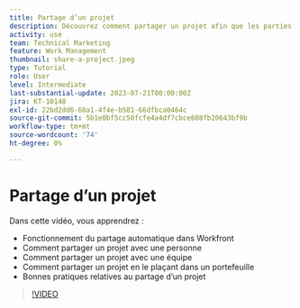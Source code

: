 ```yaml
---
title: Partage d’un projet
description: Découvrez comment partager un projet afin que les parties prenantes et les autres personnes intéressées par le projet puissent avoir une visibilité sur le travail effectué à l’aide de [!DNL  Workfront].
activity: use
team: Technical Marketing
feature: Work Management
thumbnail: share-a-project.jpeg
type: Tutorial
role: User
level: Intermediate
last-substantial-update: 2023-07-21T00:00:00Z
jira: KT-10148
exl-id: 22bd2dd6-68a1-4f4e-b581-66dfbca0464c
source-git-commit: 5b1e0bf5cc50fcfe4a4df7cbce608fb20643bf9b
workflow-type: tm+mt
source-wordcount: '74'
ht-degree: 0%

---
```


# Partage d’un projet

Dans cette vidéo, vous apprendrez :

* Fonctionnement du partage automatique dans Workfront
* Comment partager un projet avec une personne
* Comment partager un projet avec une équipe
* Comment partager un projet en le plaçant dans un portefeuille
* Bonnes pratiques relatives au partage d’un projet

>[!VIDEO](https://video.tv.adobe.com/v/3418904/?quality=12&learn=on)
